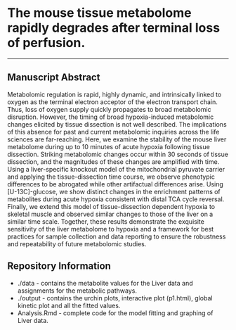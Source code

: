 # The mouse tissue metabolome rapidly degrades after terminal loss of perfusion.
****

## Manuscript Abstract 

Metabolomic regulation is rapid, highly dynamic, and intrinsically linked to oxygen as the terminal electron acceptor 
of the electron transport chain. Thus, loss of oxygen supply quickly propagates to broad metabolomic disruption. 
However, the timing of broad hypoxia-induced metabolomic changes elicited by tissue dissection is not well described. 
The implications of this absence for past and current metabolomic inquiries across the life sciences are far-reaching. 
Here, we examine the stability of the mouse liver metabolome during up to 10 minutes of acute hypoxia following tissue 
dissection. Striking metabolomic changes occur within 30 seconds of tissue dissection, and the magnitudes of these 
changes are amplified with time. Using a liver-specific knockout model of the mitochondrial pyruvate carrier and 
applying the tissue-dissection time course, we observe phenotypic differences to be abrogated while other artifactual 
differences arise. Using [U-13C]-glucose, we show distinct changes in the enrichment patterns of metabolites during 
acute hypoxia consistent with distal TCA cycle reversal. Finally, we extend this model of tissue-dissection dependent 
hypoxia to skeletal muscle and observed similar changes to those of the  liver on a similar time scale. Together, 
these results demonstrate the exquisite sensitivity of the liver metabolome to hypoxia and a framework for best 
practices for sample collection and data reporting to ensure the robustness and repeatability of future metabolomic 
studies. 

## Repository Information

* ./data - contains the metabolite values for the Liver data and assignments for the metabolic pathways.
* ./output - contains the urchin plots, interactive plot (p1.html), global kinetic plot and all the fitted values.
* Analysis.Rmd - complete code for the model fitting and graphing of Liver data.

